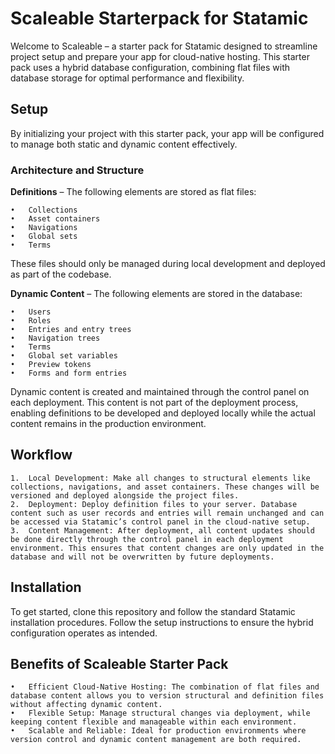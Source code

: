 # Scaleable Starterpack for Statamic

Welcome to Scaleable – a starter pack for Statamic designed to streamline project setup and prepare your app for cloud-native hosting. This starter pack uses a hybrid database configuration, combining flat files with database storage for optimal performance and flexibility.

## Setup

By initializing your project with this starter pack, your app will be configured to manage both static and dynamic content effectively.

### Architecture and Structure

**Definitions** – The following elements are stored as flat files:

	•	Collections
	•	Asset containers
	•	Navigations
	•	Global sets
	•	Terms
These files should only be managed during local development and deployed as part of the codebase.

**Dynamic Content** – The following elements are stored in the database:

    •	Users
    •	Roles
    •	Entries and entry trees
    •	Navigation trees
    •	Terms
    •	Global set variables
    •	Preview tokens
    •	Forms and form entries
Dynamic content is created and maintained through the control panel on each deployment. This content is not part of the deployment process, enabling definitions to be developed and deployed locally while the actual content remains in the production environment.

## Workflow

	1.	Local Development: Make all changes to structural elements like collections, navigations, and asset containers. These changes will be versioned and deployed alongside the project files.
	2.	Deployment: Deploy definition files to your server. Database content such as user records and entries will remain unchanged and can be accessed via Statamic’s control panel in the cloud-native setup.
	3.	Content Management: After deployment, all content updates should be done directly through the control panel in each deployment environment. This ensures that content changes are only updated in the database and will not be overwritten by future deployments.

## Installation

To get started, clone this repository and follow the standard Statamic installation procedures. Follow the setup instructions to ensure the hybrid configuration operates as intended.

## Benefits of Scaleable Starter Pack

    •	Efficient Cloud-Native Hosting: The combination of flat files and database content allows you to version structural and definition files without affecting dynamic content.
    •	Flexible Setup: Manage structural changes via deployment, while keeping content flexible and manageable within each environment.
    •	Scalable and Reliable: Ideal for production environments where version control and dynamic content management are both required.